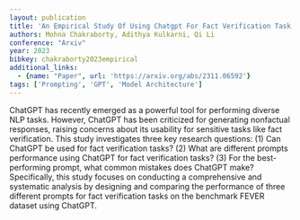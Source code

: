```yaml
---
layout: publication
title: 'An Empirical Study Of Using Chatgpt For Fact Verification Task'
authors: Mohna Chakraborty, Adithya Kulkarni, Qi Li
conference: "Arxiv"
year: 2023
bibkey: chakraborty2023empirical
additional_links:
  - {name: "Paper", url: 'https://arxiv.org/abs/2311.06592'}
tags: ['Prompting', 'GPT', 'Model Architecture']
---
```

ChatGPT has recently emerged as a powerful tool for performing diverse NLP
tasks. However, ChatGPT has been criticized for generating nonfactual
responses, raising concerns about its usability for sensitive tasks like fact
verification. This study investigates three key research questions: (1) Can
ChatGPT be used for fact verification tasks? (2) What are different prompts
performance using ChatGPT for fact verification tasks? (3) For the
best-performing prompt, what common mistakes does ChatGPT make? Specifically,
this study focuses on conducting a comprehensive and systematic analysis by
designing and comparing the performance of three different prompts for fact
verification tasks on the benchmark FEVER dataset using ChatGPT.
